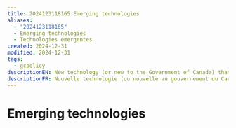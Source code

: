 ```yaml
---
title: 2024123118165 Emerging technologies
aliases:
  - "2024123118165"
  - Emerging technologies
  - Technologies émergentes
created: 2024-12-31
modified: 2024-12-31
tags:
  - gcpolicy
descriptionEN: New technology (or new to the Government of Canada) that when adopted will substantially change the digital footprint of the Government of Canada.
descriptionFR: Nouvelle technologie (ou nouvelle au gouvernement du Canada) qui, une fois adoptée, changera considérablement l’empreinte numérique du gouvernement du Canada.
---
```

# Emerging technologies
